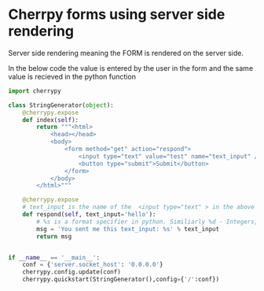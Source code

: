 # Cherrpy forms using server side rendering

Server side rendering meaning the FORM is rendered on the server side. 

In the below code the value is entered by the user in the form and the same value is recieved in the python function

```python
import cherrypy

class StringGenerator(object):
    @cherrypy.expose
    def index(self):
        return """<html>
            <head></head>
            <body>
                <form method="get" action="respond">
                    <input type="text" value="test" name="text_input" />
                    <button type="submit">Submit</button>
                </form>
            </body>
        </html>"""

    @cherrypy.expose
    # text_input is the name of the  <input type="text" > in the above form
    def respond(self, text_input='hello'):
        # %s is a format specifier in python. Similiarly %d - Integers, %f for float etc.
        msg = 'You sent me this text_input: %s' % text_input
        return msg


if __name__ == '__main__':
    conf = {'server.socket_host': '0.0.0.0'} 
    cherrypy.config.update(conf)
    cherrypy.quickstart(StringGenerator(),config={'/':conf})
```